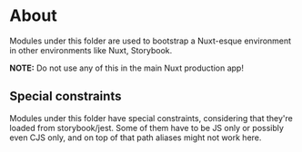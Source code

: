 # About

Modules under this folder are used to bootstrap a Nuxt-esque environment in other environments like Nuxt, Storybook.

**NOTE:** Do not use any of this in the main Nuxt production app!

## Special constraints

Modules under this folder have special constraints, considering that they're loaded from storybook/jest. Some of them have to be JS only or possibly even CJS only, and on top of that path aliases might not work here.
